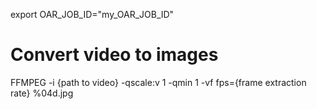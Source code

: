 export OAR_JOB_ID="my_OAR_JOB_ID"

# Convert video to images
FFMPEG -i {path to video} -qscale:v 1 -qmin 1 -vf fps={frame extraction rate} %04d.jpg
